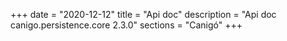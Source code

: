 +++
date        = "2020-12-12"
title       = "Api doc"
description = "Api doc canigo.persistence.core 2.3.0"
sections    = "Canigó"
+++